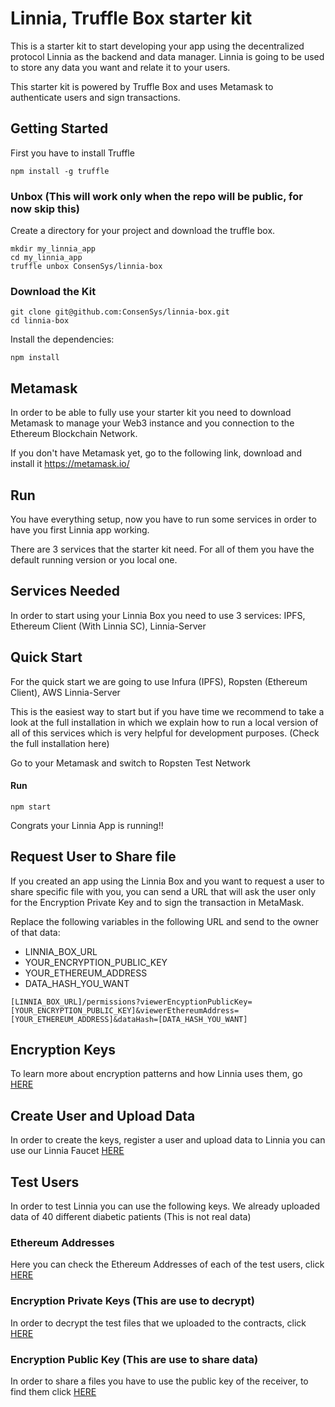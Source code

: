 # Linnia, Truffle Box starter kit

This is a starter kit to start developing your app using the decentralized protocol Linnia as the backend and data manager. Linnia is going to be used to store any data you want and relate it to your users.

This starter kit is powered by Truffle Box and uses Metamask to authenticate users and sign transactions.



## Getting Started

First you have to install Truffle

```
npm install -g truffle
```



### Unbox (This will work only when the repo will be public, for now skip this)

Create a directory for your project and download the truffle box.

```
mkdir my_linnia_app
cd my_linnia_app
truffle unbox ConsenSys/linnia-box
```



### Download the Kit

```
git clone git@github.com:ConsenSys/linnia-box.git
cd linnia-box
```

Install the dependencies:

```
npm install
```



## Metamask

In order to be able to fully use your starter kit you need to download Metamask to manage your Web3 instance and you connection to the Ethereum Blockchain Network.

If you don't have Metamask yet, go to the following link, download and install it https://metamask.io/



## Run

You have everything setup, now you have to run some services in order to have you first Linnia app working.

There are 3 services that the starter kit need. For all of them you have the default running version or you local one.



## Services Needed

In order to start using your Linnia Box you need to use 3 services: IPFS, Ethereum Client (With Linnia SC), Linnia-Server



## Quick Start

For the quick start we are going to use Infura (IPFS), Ropsten (Ethereum Client), AWS Linnia-Server

This is the easiest way to start but if you have time we recommend to take a look at the full installation in which we explain how to run a local version of all of this services which is very helpful for development purposes. (Check the full installation here)


Go to your Metamask and switch to Ropsten Test Network

#### Run

```
npm start
```

Congrats your Linnia App is running!!



## Request User to Share file

If you created an app using the Linnia Box and you want to request a user to share specific file with you, you can send a URL that will ask the user only for the Encryption Private Key and to sign the transaction in MetaMask.

Replace the following variables in the following URL and send to the owner of that data:

- LINNIA_BOX_URL
- YOUR_ENCRYPTION_PUBLIC_KEY
- YOUR_ETHEREUM_ADDRESS
- DATA_HASH_YOU_WANT

```
[LINNIA_BOX_URL]/permissions?viewerEncyptionPublicKey=[YOUR_ENCRYPTION_PUBLIC_KEY]&viewerEthereumAddress=[YOUR_ETHEREUM_ADDRESS]&dataHash=[DATA_HASH_YOU_WANT]
```



## Encryption Keys

To learn more about encryption patterns and how Linnia uses them, go [HERE](https://github.com/ConsenSys/linnia-resources/blob/master/KEYS.md)



## Create User and Upload Data

In order to create the keys, register a user and upload data to Linnia you can use our Linnia Faucet [HERE](https://consensys.github.io/linnia-faucet/)



## Test Users

In order to test Linnia you can use the following keys. We already uploaded data of 40 different diabetic patients (This is not real data)



### **Ethereum Address**es

Here you can check the Ethereum Addresses of each of the test users, click [HERE](TestEthereumAddresses.md)



### **Encryption Private Keys** (This are use to decrypt)

In order to decrypt the test files that we uploaded to the contracts, click [HERE](TestEncryptionPrivateKeys.md)



### **Encryption Public Key** (This are use to share data)

In order to share a files you have to use the public key of the receiver, to find them click [HERE](TestEncryptionPublicKeys.md)

